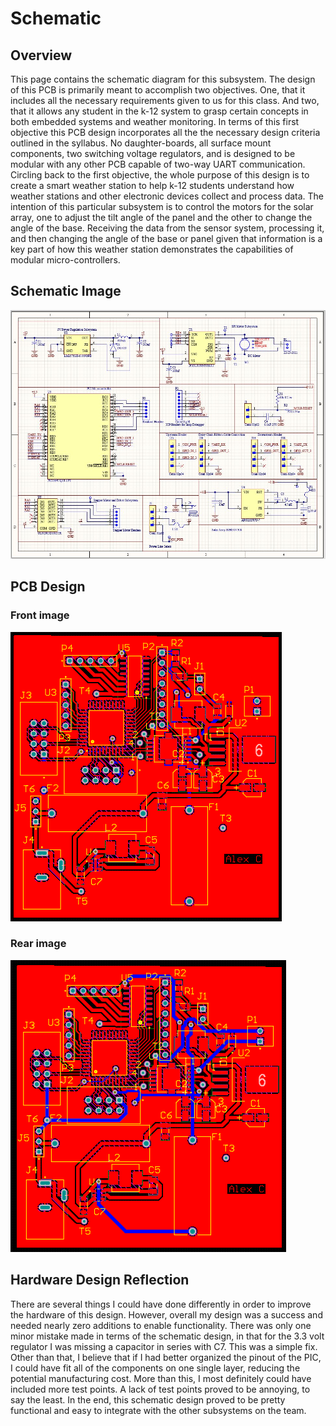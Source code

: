 # Schematic

## Overview

This page contains the schematic diagram for this subsystem. The design of this PCB is primarily meant to accomplish two objectives. One, that it includes all the necessary requirements given to us for this class. And two, that it allows any student in the k-12 system to grasp certain concepts in both embedded systems and weather monitoring. In terms of this first objective this PCB design incorporates all the the necessary design criteria outlined in the syllabus. No daughter-boards, all surface mount components, two switching voltage regulators, and is designed to be modular with any other PCB capable of two-way UART communication. Circling back to the first objective, the whole purpose of this design is to create a smart weather station to help k-12 students understand how weather stations and other electronic devices collect and process data. The intention of this particular subsystem is to control the motors for the solar array, one to adjust the tilt angle of the panel and the other to change the angle of the base. Receiving the data from the sensor system, processing it, and then changing the angle of the base or panel given that information is a key part of how this weather station demonstrates the capabilities of modular micro-controllers.

## Schematic Image

 ![Image:Schematic](./assets/images/schematicimage.jpg)

## PCB Design

### Front image

![Image:PCB](./assets/images/FrontPCBimg.png)

### Rear image

![Image:PCB](./assets/images/RearPCBimg.png)

## Hardware Design Reflection

There are several things I could have done differently in order to improve the hardware of this design. However, overall my design was a success and needed nearly zero additions to enable functionality. There was only one minor mistake made in terms of the schematic design, in that for the 3.3 volt regulator I was missing a capacitor in series with C7. This was a simple fix. Other than that, I believe that if I had better organized the pinout of the PIC, I could have fit all of the components on one single layer, reducing the potential manufacturing cost. More than this, I most definitely could have included more test points. A lack of test points proved to be annoying, to say the least. In the end, this schematic design proved to be pretty functional and easy to integrate with the other subsystems on the team.

